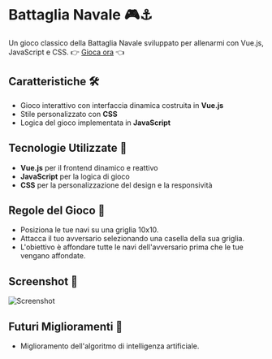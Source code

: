 # Battaglia Navale 🎮⚓

Un gioco classico della Battaglia Navale sviluppato per allenarmi con Vue.js, JavaScript e CSS.
👉 [Gioca ora]( https://thomas-mach.github.io/sea_battle/) 👈

## Caratteristiche 🛠
- Gioco interattivo con interfaccia dinamica costruita in **Vue.js**
- Stile personalizzato con **CSS**
- Logica del gioco implementata in **JavaScript**

## Tecnologie Utilizzate 🚀
- **Vue.js** per il frontend dinamico e reattivo
- **JavaScript** per la logica di gioco
- **CSS** per la personalizzazione del design e la responsività


## Regole del Gioco 📝
- Posiziona le tue navi su una griglia 10x10.
- Attacca il tuo avversario selezionando una casella della sua griglia.
- L'obiettivo è affondare tutte le navi dell'avversario prima che le tue vengano affondate.

## Screenshot 📸
![Screenshot](../assets/sea-battle.png)


## Futuri Miglioramenti 🔧
- Miglioramento dell'algoritmo di intelligenza artificiale.


